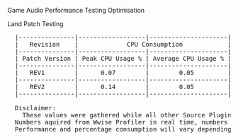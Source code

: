 Game Audio Performance Testing Optimisation <p>
  Land Patch Testing
  <pre>
  |---------------|------------------|---------------------|------|--------|-----|------|-------------|-----------|-------------|----------|--------------|
  |   Revision    |             CPU Consumption            |     Output Type     |            Controllable Parameters           | Activation Methodology  |
  |---------------|------------------|---------------------|------|--------|-----|------|-------------|-----------|-------------|----------|--------------|
  | Patch Version | Peak CPU Usage % | Average CPU Usage % | Mono | Stereo | 5.1 |      |             |           |             | One Shot |  Continuous  |
  |---------------|------------------|---------------------|------|--------|-----|------|-------------|-----------|-------------|----------|--------------|
  |   REV1        |      0.07        |        0.05         |  Y   |        |     |      |             |           |             |    Y     |              |
  |---------------|------------------|---------------------|------|--------|-----|------|-------------|-----------|-------------|----------|--------------| 
  |   REV2        |      0.14        |        0.05         |  Y   |        |     |      |             |           |             |          |      Y       |
  |---------------|------------------|---------------------|------|--------|-----|------|-------------|-----------|-------------|----------|--------------|
  
  Disclaimer:
	These values were gathered while all other Source Plugins were disabled. The Bit Crusher plugin however was still active.
  Numbers aquired from Wwise Profiler in real time, numbers provided guidance only. These are not mathmatically calculated (in the case of the Average)
  Performance and percentage consumption will vary depending on the hardware specifications of the host system.
</pre>
